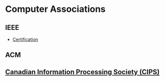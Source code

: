 # Computer Associations

## IEEE

* [Certification](https://www.computer.org/education/certifications)

## ACM
## [Canadian Information Processing Society (CIPS)](http://cips.ca)
